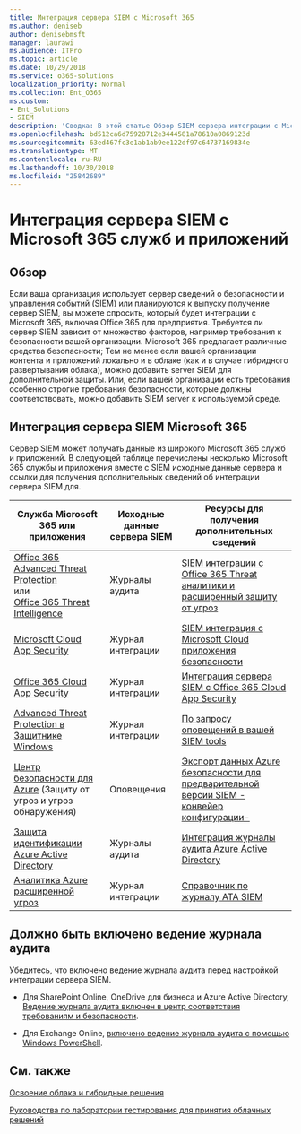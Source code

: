 ```yaml
---
title: Интеграция сервера SIEM с Microsoft 365
ms.author: deniseb
author: denisebmsft
manager: laurawi
ms.audience: ITPro
ms.topic: article
ms.date: 10/29/2018
ms.service: o365-solutions
localization_priority: Normal
ms.collection: Ent_O365
ms.custom:
- Ent_Solutions
- SIEM
description: 'Сводка: В этой статье Обзор SIEM сервера интеграции с Microsoft 365.'
ms.openlocfilehash: bd512ca6d75928712e3444581a78610a0869123d
ms.sourcegitcommit: 63ed467fc3e1ab1ab9ee122df97c64737169834e
ms.translationtype: MT
ms.contentlocale: ru-RU
ms.lasthandoff: 10/30/2018
ms.locfileid: "25842689"
---
```

# <a name="siem-server-integration-with-microsoft-365-services-and-applications"></a>Интеграция сервера SIEM с Microsoft 365 служб и приложений

## <a name="overview"></a>Обзор

Если ваша организация использует сервер сведений о безопасности и управления событий (SIEM) или планируются к выпуску получение сервер SIEM, вы можете спросить, который будет интеграции с Microsoft 365, включая Office 365 для предприятия. Требуется ли сервер SIEM зависит от множество факторов, например требования к безопасности вашей организации. Microsoft 365 предлагает различные средства безопасности; Тем не менее если вашей организации контента и приложений локально и в облаке (как и в случае гибридного развертывания облака), можно добавить server SIEM для дополнительной защиты. Или, если вашей организации есть требования особенно строгие требования безопасности, которые должны соответствовать, можно добавить SIEM server к используемой среде.

## <a name="siem-server-integration-microsoft-365"></a>Интеграция сервера SIEM Microsoft 365

Сервер SIEM может получать данные из широкого Microsoft 365 служб и приложений. В следующей таблице перечислены несколько Microsoft 365 службы и приложения вместе с SIEM исходные данные сервера и ссылки для получения дополнительных сведений об интеграции сервера SIEM для. 

| Служба Microsoft 365 или приложения | Исходные данные сервера SIEM | Ресурсы для получения дополнительных сведений |
| --- | --- | --- |
| [Office 365 Advanced Threat Protection](office-365-atp.md) <br/>   или   <br/>[Office 365 Threat Intelligence](office-365-ti.md) | Журналы аудита | [SIEM интеграции с Office 365 Threat аналитики и расширенный защиту от угроз](siem-integration-with-office-365-ti.md) |
| [Microsoft Cloud App Security](https://docs.microsoft.com/cloud-app-security/what-is-cloud-app-security) | Журнал интеграции | [SIEM интеграция с Microsoft Cloud приложения безопасности](https://docs.microsoft.com/cloud-app-security/siem) |
| [Office 365 Cloud App Security](office-365-cas-overview.md) | Журнал интеграции | [Интеграция сервера SIEM с Office 365 Cloud App Security](integrate-your-siem-server-with-office-365-cas.md) |
| [Advanced Threat Protection в Защитнике Windows](https://docs.microsoft.com/windows/security/threat-protection/) | Журнал интеграции | [По запросу оповещений в вашей SIEM tools](https://docs.microsoft.com/windows/security/threat-protection/windows-defender-atp/configure-siem-windows-defender-advanced-threat-protection) |
| [Центр безопасности для Azure](https://docs.microsoft.com/azure/security-center/security-center-intro) (Защиту от угроз и угроз обнаружения) | Оповещения | [Экспорт данных Azure безопасности для предварительной версии SIEM - конвейер конфигурации-](https://docs.microsoft.com/azure/security-center/security-center-export-data-to-siem) |
| [Защита идентификации Azure Active Directory](https://docs.microsoft.com/azure/active-directory/identity-protection/overview) | Журналы аудита | [Интеграция журналы аудита Azure Active Directory](https://docs.microsoft.com/azure/security/security-azure-log-integration-ad) |
| [Аналитика Azure расширенной угроз](https://docs.microsoft.com/azure/security/azure-threat-detection) | Журнал интеграции | [Справочник по журналу ATA SIEM](https://docs.microsoft.com/advanced-threat-analytics/cef-format-sa) |

## <a name="audit-logging-must-be-turned-on"></a>Должно быть включено ведение журнала аудита

Убедитесь, что включено ведение журнала аудита перед настройкой интеграции сервера SIEM. 

- Для SharePoint Online, OneDrive для бизнеса и Azure Active Directory, [Ведение журнала аудита включен в центр соответствия требованиям и безопасности](https://docs.microsoft.com/office365/securitycompliance/turn-audit-log-search-on-or-off).

- Для Exchange Online, [включено ведение журнала аудита с помощью Windows PowerShell](https://docs.microsoft.com/office365/securitycompliance/enable-mailbox-auditing).
 
## <a name="see-also"></a>См. также

[Освоение облака и гибридные решения](https://docs.microsoft.com/office365/enterprise/cloud-adoption-and-hybrid-solutions)
  
[Руководства по лаборатории тестирования для принятия облачных решений](https://docs.microsoft.com/office365/enterprise/cloud-adoption-test-lab-guides-tlgs)


